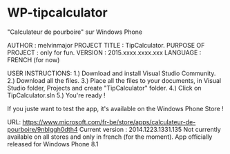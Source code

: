 # WP-tipcalculator
"Calculateur de pourboire" sur Windows Phone

AUTHOR : melvinmajor
PROJECT TITLE : TipCalculator.
PURPOSE OF PROJECT : only for fun.
VERSION : 2015.xxxx.xxxx.xxx
LANGUAGE : FRENCH (for now)

USER INSTRUCTIONS:
 1.) Download and install Visual Studio Community.
 2.) Download all the files.
 3.) Place all the files to your documents, in Visual Studio folder, Projects
     and create "TipCalculator" folder.
 4.) Click on TipCalculator.sln
 5.) You're ready !

If you juste want to test the app, it's available on the Windows Phone Store !

URL:
https://www.microsoft.com/fr-be/store/apps/calculateur-de-pourboire/9nblggh0dth4
Current version : 2014.1223.1331.135
Not currently available on all stores and only in french (for the moment).
App officially released for Windows Phone 8.1

